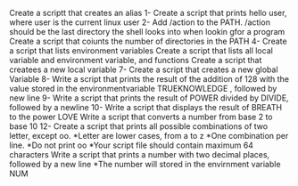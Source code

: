 Create a scriptt that creates an alias
1- Create a script that prints hello user, where user is the current linux user
2- Add /action to the PATH. /action should be the last directory the shell looks into when lookin gfor a program
Create a script that coiunts the number of directories in the PATH
4- Create a script that lists environment variables
Create a script that lists all local variable and environment variable, and functions
Create a script that createes a new local variable
7- Create a script that creates a new global Variable
8- Write a script that prints the result of the addition of 128 with the value stored in the environmentvariable TRUEKNOWLEDGE , followed by new line
9- Write a script that prints the result of POWER divided by DIVIDE, followed by a newline
10- Write a script that displays the result of BREATH to the power LOVE
Write a script that converts a number from base 2 to base 10
12- Create a script that prints all possible combinations of two letter, except oo.
*Letter are lower cases, from a to z
*One combination per line.
*Do not print oo
*Your script file should contain maximum 64 characters
Write a script that prints a number with two decimal places, followed by a new line 
*The number will stored in the envirnment variable NUM
